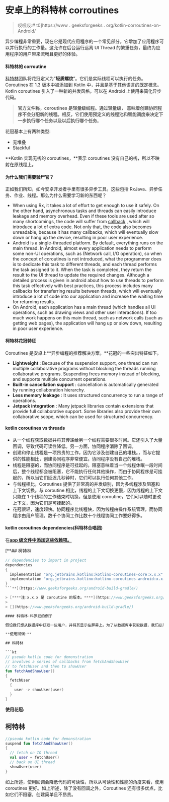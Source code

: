 # 安卓上的科特林 corroutines

> 哎哎哎:# t0]https://www . geeksforgeeks . org/kotlin-corroutines-on-Android/

异步编程非常重要，现在它是现代应用程序的一个常见部分。它增加了应用程序可以并行执行的工作量。这允许在后台运行远离 UI Thread 的繁重任务，最终为应用程序的用户带来流畅且更好的体验。

#### 科特林的 corroutine

[科特林](https://www.geeksforgeeks.org/kotlin-programming-language/)团队将花冠定义为“**轻质螺纹**”。它们是实际线程可以执行的任务。Coroutines 在 1.3 版本中被添加到 Kotlin 中，并且是基于其他语言的既定概念。Kotlin coroutines 引入了一种新的并发风格，可以在 Android 上使用来简化异步代码。

> **官方文件称，coroutines 是轻量级线程。通过轻量级，** **意味着创建协同程序不会分配新的线程。相反，它们使用预定义的线程池和智能调度来决定下一步执行哪个任务以及以后执行哪个任务**。

花冠基本上有两种类型:

*   无堆叠
*   Stackful

**Kotlin 实现无栈的 coroutines，**表示 coroutines 没有自己的栈，所以不映射在原线程上。

#### 为什么我们需要验尸官？

正如我们所知，如今安卓开发者手里有很多异步工具。这些包括 RxJava、异步任务、作业、线程。那么为什么需要学习新的东西呢？

*   When using Rx, it takes a lot of effort to get enough to use it safely. On the other hand, asynchronous tasks and threads can easily introduce leakage and memory overhead. Even if these tools are used after so many shortcomings, the code will suffer from [callback](https://www.geeksforgeeks.org/callbacks-in-c/) , which will introduce a lot of extra code. Not only that, the code also becomes unreadable, because it has many callbacks, which will eventually slow down or hang up the device, resulting in poor user experience.
*   Android is a single-threaded platform. By default, everything runs on the main thread. In Android, almost every application needs to perform some non-UI operations, such as (Network call, I/O operation), so when the concept of coroutines is not introduced, what the programmer does is to dedicate this task to different threads, and each thread performs the task assigned to it. When the task is completed, they return the result to the UI thread to update the required changes. Although a detailed process is given in android about how to use threads to perform this task effectively with best practices, this process includes many callbacks for transferring results between threads, which will eventually introduce a lot of code into our application and increase the waiting time for returning results.
*   On Android, each application has a main thread (which handles all UI operations, such as drawing views and other user interactions). If too much work happens on this main thread, such as network calls (such as getting web pages), the application will hang up or slow down, resulting in poor user experience.

#### 柯特林花冠特征

Coroutines 是安卓上**异步编程的推荐解决方案。**花冠的一些突出特征如下。

*   **Lightweight** : Because of the suspension support, one thread can run multiple collaborative programs without blocking the threads running collaborative programs. Suspending frees memory instead of blocking, and supports multiple concurrent operations.
*   **Built-in cancellation support** : cancellation is automatically generated by running collaboration hierarchy.
*   **Less memory leakage** : It uses structured concurrency to run a range of operations.
*   **Jetpack integration** : Many jetpack libraries contain extensions that provide full collaborative support. Some libraries also provide their own collaborative scope, which can be used for structured concurrency.

#### kotlin coroutines vs threads

*   从一个线程获取数据并将其传递给另一个线程需要很多时间。它还引入了大量回调，导致代码可读性降低。另一方面，协同程序消除了回调。
*   创建和停止线程是一项昂贵的工作，因为它涉及创建自己的堆栈。，而与它提供的性能相比，创建协同程序非常便宜。协同程序没有自己的堆栈。
*   线程是阻塞的，而协同程序是可挂起的。阻塞意味着当一个线程休眠一段时间后，整个线程都会被阻塞，它不能执行任何其他操作，而由于协同程序是可挂起的，所以当它们延迟几秒钟时，它们可以执行任何其他工作。
*   与线程相比，Coroutines 提供了非常高的并发级别，因为多线程涉及阻塞和上下文切换。与 coroutine 相比，线程的上下文切换更慢，因为线程的上下文只能在 1 个线程的工作结束时切换，但是使用 coroutine，它们可以随时更改上下文，因为它们是可挂起的。
*   花冠很轻，速度超快。协同程序比线程快，因为线程由操作系统管理，而协同程序由用户管理。数千个协同工作比数十个线程协同工作要好得多。

#### kotlin coroutines dependencies(科特林合唱团)

在[**app 级文件中添加这些依赖项。**](https://www.geeksforgeeks.org/android-build-gradle/)

 [**## 柯特林

```kt
// dependencies to import in project 
dependencies 
{
  implementation "org.jetbrains.kotlinx:kotlinx-coroutines-core:x.x.x"
  implementation "org.jetbrains.kotlinx:kotlinx-coroutines-android:x.x.x"
}
```**](https://www.geeksforgeeks.org/android-build-gradle/) 

> [****注:x.x.x 是 coroutine 的版本。****](https://www.geeksforgeeks.org/android-build-gradle/)
> 
> [](https://www.geeksforgeeks.org/android-build-gradle/)

#### 科特林·科罗廷的例子

假设我们想从数据库中获取一些用户，并将其显示在屏幕上。为了从数据库中获取数据，我们必须执行网络调用，从数据库中获取用户，并将其显示在屏幕上。获取用户可以通过使用**回调**或**协同**来完成。

**使用回调:**

## 科特林

```kt
// pseudo kotlin code for demonstration
// involves a series of callbacks from fetchAndShowUser 
// to fetchUser and then to showUser
fun fetchAndShowUser() 
{
  fetchUser 
  {
    user -> showUser(user)
  }
}
```

**使用花冠:**

## 柯特林

```kt
//pseudo kotlin code for demonstration
suspend fun fetchAndShowUser() 
{
  // fetch on IO thread
  val user = fetchUser() 
  // back on UI thread
  showUser(user)
}
```

如上所述，使用回调会降低代码的可读性，所以从可读性和性能的角度来看，使用 coroutines 更好。如上所述，除了没有回调之外，Coroutines 还有很多优点，比如它们不阻塞，创建简单且不昂贵。